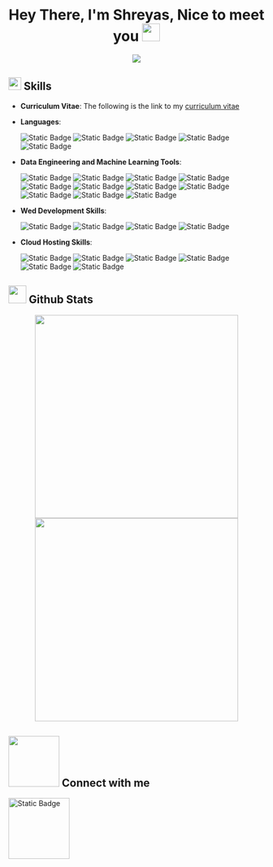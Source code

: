 <h1 align="center"><b>Hey There, I'm Shreyas, Nice to meet you </b><img src="https://media.giphy.com/media/hvRJCLFzcasrR4ia7z/giphy.gif" width="35"></h1>
<!--<img src="https://user-images.githubusercontent.com/73097560/115834477-dbab4500-a447-11eb-908a-139a6edaec5c.gif"><br><br>-->

<p align="center">
<img src="https://readme-typing-svg.herokuapp.com/?font=Time+New+Roman&color=cyan&size=25&center=true&vCenter=true&width=600&height=100&lines=NUS+Computer+Engineering+Graduate.;Research+Assistant+for+applied+AI.;Entrepreneur;Data+Engineer.;Backend+Developer.;&font=Pacifico&width=750&height=120&size=45%22">
</p>
<!--<img src="https://user-images.githubusercontent.com/73097560/115834477-dbab4500-a447-11eb-908a-139a6edaec5c.gif"><br><br>-->

## <img src="https://media2.giphy.com/media/QssGEmpkyEOhBCb7e1/giphy.gif?cid=ecf05e47a0n3gi1bfqntqmob8g9aid1oyj2wr3ds3mg700bl&rid=giphy.gif" width="25"><b> Skills</b>
- **Curriculum Vitae**:
  The following is the link to my <a href="https://drive.google.com/file/d/1Idj3OBpBv8g49ty2oswwmU04djzES8-1/view?usp=sharing">curriculum vitae</a>
- **Languages**:

  <span><img alt="Static Badge" src="https://img.shields.io/badge/python-mediumseagreen?style=flat-square&logo=python&logoColor=black"></span>
  <span><img alt="Static Badge" src="https://img.shields.io/badge/C%2B%2B-blue?style=flat-square&logo=C%2B%2B&logoColor=black"></span>
  <span><img alt="Static Badge" src="https://img.shields.io/badge/javascipt-gold?style=flat-square&logo=Javascript&logoColor=black"></span>
  <span><img alt="Static Badge" src="https://img.shields.io/badge/java-brown?style=flat-square&logo=buymeacoffee&logoColor=black"></span>
  <span><img alt="Static Badge" src="https://img.shields.io/badge/scala-deepskyblue?style=flat-square&logo=scala&logoColor=black"></span>

- **Data Engineering and Machine Learning Tools**:
  
  <span><img alt="Static Badge" src="https://img.shields.io/badge/tensorflow-orange?style=flat-square&logo=tensorflow&labelColor=white"></span>
  <span><img alt="Static Badge" src="https://img.shields.io/badge/keras-darkred?style=flat-square&logo=keras&labelColor=darkred"></span>
  <span><img alt="Static Badge" src="https://img.shields.io/badge/pytorch-red?style=flat-square&logo=pytorch&labelColor=white"></span>
  <span><img alt="Static Badge" src="https://img.shields.io/badge/NumPy-lightblue?style=flat-square&logo=numpy&logoColor=black"></span>
  <span><img alt="Static Badge" src="https://img.shields.io/badge/Pandas-navy?style=flat-square&logo=pandas"></span>
  <span><img alt="Static Badge" src="https://img.shields.io/badge/hadoop-palegoldenrod?style=flat-square&logo=apachehadoop"></span>
  <span><img alt="Static Badge" src="https://img.shields.io/badge/apachespark-white?style=flat-square&logo=apachespark"></span>
  <span><img alt="Static Badge" src="https://img.shields.io/badge/powerbi-yellow?style=flat-square&logo=powerbi&color=black"></span>
  <span><img alt="Static Badge" src="https://img.shields.io/badge/MongoDB-limegreen?style=flat-square&logo=mongodb&logoColor=black"></span>
  <span><img alt="Static Badge" src="https://img.shields.io/badge/postgresql-blue?style=flat-square&logo=postgresql&logoColor=black"></span>
  <span><img alt="Static Badge" src="https://img.shields.io/badge/MySQL-orange?style=flat-square&logo=mysql&logoColor=black"></span>

- **Wed Development Skills**:
  
  <span><img alt="Static Badge" src="https://img.shields.io/badge/NextJs-black?style=flat-square&logo=nextdotjs&labelColor=black"></span>
  <span><img alt="Static Badge" src="https://img.shields.io/badge/ReactJs-black?style=flat-square&logo=react&labelColor=black"></span>
  <span><img alt="Static Badge" src="https://img.shields.io/badge/django-black?style=flat-square&logo=django&color=mediumseagreen"></span>
  <span><img alt="Static Badge" src="https://img.shields.io/badge/tailwindcss-white?style=flat-square&logo=tailwindcss"></span>

- **Cloud Hosting Skills**:
  
  <span><img alt="Static Badge" src="https://img.shields.io/badge/Linux-gold?style=flat-square&logo=linux&logoColor=black"></span>
  <span><img alt="Static Badge" src="https://img.shields.io/badge/Docker-black?style=flat-square&logo=docker"></span>
  <span><img alt="Static Badge" src="https://img.shields.io/badge/kubernetes-white?style=flat-square&logo=kubernetes"></span>
  <span><img alt="Static Badge" src="https://img.shields.io/badge/AWS-slategrey?style=flat-square&logo=amazonaws&logoColor=white"></span>
  <span><img alt="Static Badge" src="https://img.shields.io/badge/Azure-white?style=flat-square&logo=microsoftazure&logoColor=dodgerblue"></span>
  <span><img alt="Static Badge" src="https://img.shields.io/badge/GCP-white?style=flat-square&logo=googlecloud&logoColor=Red"></span>
  
## <img src="https://media.giphy.com/media/iY8CRBdQXODJSCERIr/giphy.gif" width="35"><b> Github Stats </b>
<p align='center'>
<span><img src="http://github-profile-summary-cards.vercel.app/api/cards/stats?username=shreytheshreyas&theme=transparent" width="400"></span>
<span><img src="http://github-profile-summary-cards.vercel.app/api/cards/productive-time?username=shreytheshreyas&theme=transparent&utcOffset=8" width="400"></span>
</p>

<h2><img src='https://raw.githubusercontent.com/ShahriarShafin/ShahriarShafin/main/Assets/handshake.gif' width="100px"> Connect with me </h2>
  <a href="https://www.linkedin.com/in/shreyas-kumar98/"><img alt="Static Badge" src="https://img.shields.io/badge/LinkedIn-dodgerblue?style=flat-square&logo=linkedin&logoColor=Red&link=www.linkedin.com%2Fin%2Fshreyas-kumar98" width="120"></a>

